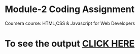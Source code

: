 # Module-2 Coding Assignment

Coursera course: HTML,CSS & Javascript for Web Developers

# To see the output [CLICK HERE](https://amantiwari404.github.io/Coursera-HTML-CSS-and-Javascript-for-Web-Developers/module-3/index.html)
